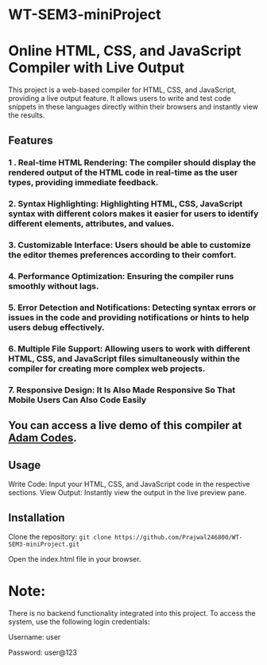 # WT-SEM3-miniProject
# Online HTML, CSS, and JavaScript Compiler with Live Output

This project is a web-based compiler for HTML, CSS, and JavaScript, providing a live output feature. It allows users to write and test code snippets in these languages directly within their browsers and instantly view the results.

## Features
### 1 . Real-time HTML Rendering: The compiler should display the rendered output of the HTML code in real-time as the user types, providing immediate feedback.
### 2. Syntax Highlighting: Highlighting HTML, CSS, JavaScript syntax with different colors makes it easier for users to identify different elements, attributes, and values.
### 3. Customizable Interface: Users should be able to customize the editor themes preferences according to their comfort.
### 4. Performance Optimization: Ensuring the compiler runs smoothly without lags.
### 5. Error Detection and Notifications: Detecting syntax errors or issues in the code and providing notifications or hints to help users debug effectively.
### 6. Multiple File Support: Allowing users to work with different HTML, CSS, and JavaScript files simultaneously within the compiler for creating more complex web projects.
### 7. Responsive Design: It Is Also Made Responsive So That Mobile Users Can Also Code Easily

## You can access a live demo of this compiler at [Adam Codes](https://heehello.netlify.app/).

## Usage
Write Code: Input your HTML, CSS, and JavaScript code in the respective sections.
View Output: Instantly view the output in the live preview pane.

## Installation
Clone the repository:
``` git clone https://github.com/Prajwal246800/WT-SEM3-miniProject.git ```   

Open the index.html file in your browser.


# Note:
There is no backend functionality integrated into this project. To access the system, use the following login credentials:

Username: user

Password: user@123
